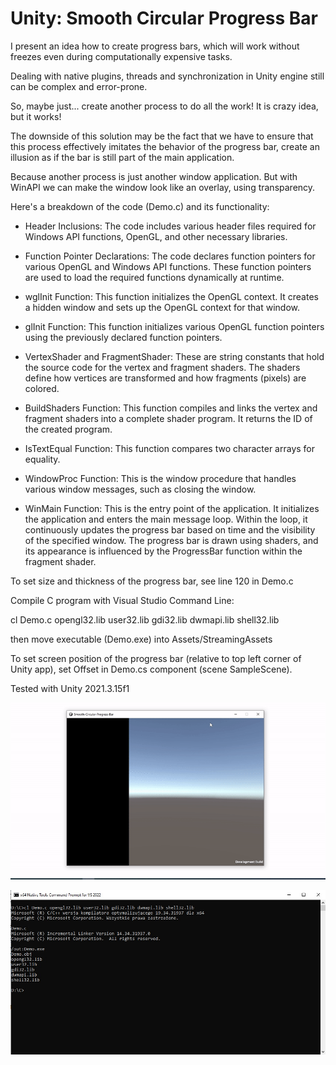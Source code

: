 # Unity: Smooth Circular Progress Bar

I present an idea how to create progress bars, which will work without freezes even during computationally expensive tasks. 

Dealing with native plugins, threads and synchronization in Unity engine still can be complex and error-prone.

So, maybe just... create another process to do all the work! It is crazy idea, but it works! 

The downside of this solution may be the fact that we have to ensure that this process effectively imitates the behavior of the progress bar, 
create an illusion as if the bar is still part of the main application.

Because another process is just another window application. But with WinAPI we can make the window look like an overlay, using transparency.

Here's a breakdown of the code (Demo.c) and its functionality:

* Header Inclusions: The code includes various header files required for Windows API functions, OpenGL, and other necessary libraries.

* Function Pointer Declarations: The code declares function pointers for various OpenGL and Windows API functions. These function pointers are used to load the required functions dynamically at runtime.

* wglInit Function: This function initializes the OpenGL context. It creates a hidden window and sets up the OpenGL context for that window.

* glInit Function: This function initializes various OpenGL function pointers using the previously declared function pointers.

* VertexShader and FragmentShader: These are string constants that hold the source code for the vertex and fragment shaders. The shaders define how vertices are transformed and how fragments (pixels) are colored.

* BuildShaders Function: This function compiles and links the vertex and fragment shaders into a complete shader program. It returns the ID of the created program.

* IsTextEqual Function: This function compares two character arrays for equality.

* WindowProc Function: This is the window procedure that handles various window messages, such as closing the window.

* WinMain Function: This is the entry point of the application. It initializes the application and enters the main message loop. Within the loop, it continuously updates the progress bar based on time and the visibility of the specified window. The progress bar is drawn using shaders, and its appearance is influenced by the ProgressBar function within the fragment shader.

To set size and thickness of the progress bar, see line 120 in Demo.c

Compile C program with Visual Studio Command Line:

cl Demo.c opengl32.lib user32.lib gdi32.lib dwmapi.lib shell32.lib

then move executable (Demo.exe) into Assets/StreamingAssets

To set screen position of the progress bar (relative to top left corner of Unity app), set Offset in Demo.cs component (scene SampleScene).

Tested with Unity 2021.3.15f1

![alt text](Image1.gif)

![alt text](Image2.jpg)
